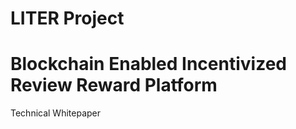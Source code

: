 <h1>LITER Project</h1>
<h1>Blockchain Enabled Incentivized Review Reward Platform</h2>

Technical Whitepaper
